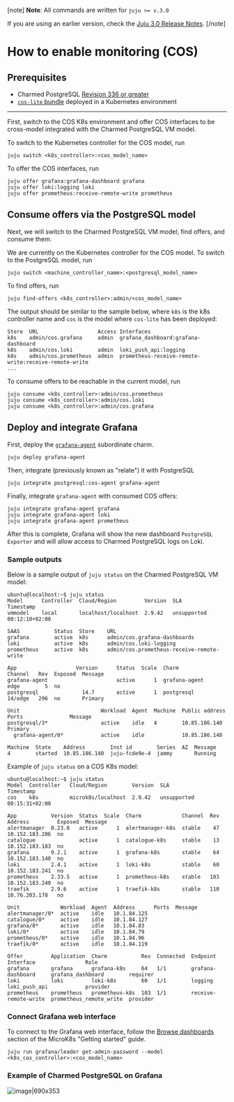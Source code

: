 [note]
**Note**: All commands are written for `juju >= v.3.0`

If you are using an earlier version, check the [Juju 3.0 Release Notes](https://juju.is/docs/juju/roadmap#heading--juju-3-0-0---22-oct-2022).
[/note]

# How to enable monitoring (COS)

## Prerequisites
* Charmed PostgreSQL [Revision 336 or greater](/t/11875)
* [`cos-lite` bundle](https://charmhub.io/topics/canonical-observability-stack/tutorials/install-microk8s) deployed in a Kubernetes environment

---

First, switch to the COS K8s environment and offer COS interfaces to be cross-model integrated with the Charmed PostgreSQL VM model.

To switch to the Kubernetes controller for the COS model, run
```shell
juju switch <k8s_controller>:<cos_model_name>
```
To offer the COS interfaces, run
```shell
juju offer grafana:grafana-dashboard grafana
juju offer loki:logging loki
juju offer prometheus:receive-remote-write prometheus
```
## Consume offers via the PostgreSQL model
Next, we will switch to the Charmed PostgreSQL VM model, find offers, and consume them.

We are currently on the Kubernetes controller for the COS model. To switch to the PostgreSQL model, run
```shell
juju switch <machine_controller_name>:<postgresql_model_name>
```
To find offers, run
```shell
juju find-offers <k8s_controller>:admin/<cos_model_name>
```
The output should be similar to the sample below, where `k8s` is the k8s controller name and `cos` is the model where `cos-lite` has been deployed:
```shell
Store  URL                   Access Interfaces
k8s    admin/cos.grafana     admin  grafana_dashboard:grafana-dashboard
k8s    admin/cos.loki        admin  loki_push_api:logging
k8s    admin/cos.prometheus  admin  prometheus-receive-remote-write:receive-remote-write
...
```

To consume offers to be reachable in the current model, run
```shell
juju consume <k8s_controller>:admin/cos.prometheus
juju consume <k8s_controller>:admin/cos.loki
juju consume <k8s_controller>:admin/cos.grafana
```
## Deploy and integrate Grafana
First, deploy the [`grafana-agent`](https://charmhub.io/grafana-agent) subordinate charm.
```shell
juju deploy grafana-agent
```
Then, integrate (previously known as "relate") it with PostgreSQL 
```shell
juju integrate postgresql:cos-agent grafana-agent
```
 Finally, integrate `grafana-agent` with consumed COS offers:
```shell
juju integrate grafana-agent grafana
juju integrate grafana-agent loki
juju integrate grafana-agent prometheus
```
After this is complete, Grafana will show the new dashboard `PostgreSQL Exporter` and will allow access to Charmed PostgreSQL logs on Loki.

### Sample outputs
Below is a sample output of `juju status` on the Charmed PostgreSQL VM model:
```console
ubuntu@localhost:~$ juju status
Model      Controller  Cloud/Region         Version  SLA          Timestamp
vmmodel    local       localhost/localhost  2.9.42   unsupported  00:12:18+02:00

SAAS           Status  Store    URL
grafana        active  k8s      admin/cos.grafana-dashboards
loki           active  k8s      admin/cos.loki-logging
prometheus     active  k8s      admin/cos.prometheus-receive-remote-write

App                   Version      Status  Scale  Charm               Channel   Rev  Exposed  Message
grafana-agent                      active      1  grafana-agent       edge        5  no
postgresql              14.7       active      1  postgresql          14/edge   296  no       Primary

Unit                          Workload  Agent  Machine  Public address  Ports               Message
postgresql/3*                 active    idle   4        10.85.186.140                       Primary
  grafana-agent/0*            active    idle            10.85.186.140

Machine  State    Address        Inst id        Series  AZ  Message
4        started  10.85.186.140  juju-fcde9e-4  jammy       Running
```

Example of `juju status` on a COS K8s model:
```console
ubuntu@localhost:~$ juju status
Model  Controller   Cloud/Region        Version  SLA          Timestamp
cos    k8s          microk8s/localhost  2.9.42   unsupported  00:15:31+02:00

App           Version  Status  Scale  Charm             Channel  Rev  Address         Exposed  Message
alertmanager  0.23.0   active      1  alertmanager-k8s  stable    47  10.152.183.206  no
catalogue              active      1  catalogue-k8s     stable    13  10.152.183.183  no
grafana       9.2.1    active      1  grafana-k8s       stable    64  10.152.183.140  no
loki          2.4.1    active      1  loki-k8s          stable    60  10.152.183.241  no
prometheus    2.33.5   active      1  prometheus-k8s    stable   103  10.152.183.240  no
traefik       2.9.6    active      1  traefik-k8s       stable   110  10.76.203.178   no

Unit             Workload  Agent  Address      Ports  Message
alertmanager/0*  active    idle   10.1.84.125
catalogue/0*     active    idle   10.1.84.127
grafana/0*       active    idle   10.1.84.83
loki/0*          active    idle   10.1.84.79
prometheus/0*    active    idle   10.1.84.96
traefik/0*       active    idle   10.1.84.119

Offer         Application  Charm           Rev  Connected  Endpoint              Interface                Role
grafana       grafana      grafana-k8s     64   1/1        grafana-dashboard     grafana_dashboard        requirer
loki          loki         loki-k8s        60   1/1        logging               loki_push_api            provider
prometheus    prometheus   prometheus-k8s  103  1/1        receive-remote-write  prometheus_remote_write  provider
```

### Connect Grafana web interface
To connect to the Grafana web interface, follow the [Browse dashboards](https://charmhub.io/topics/canonical-observability-stack/tutorials/install-microk8s?_ga=2.201254254.1948444620.1704703837-757109492.1701777558#heading--browse-dashboards) section of the MicroK8s "Getting started" guide.
```shell
juju run grafana/leader get-admin-password --model <k8s_cos_controller>:<cos_model_name>
```

### Example of Charmed PostgreSQL on Grafana

![image|690x353](upload://c7LEKHwQJ25t7BkkR5S9hhs9d4Q.png)